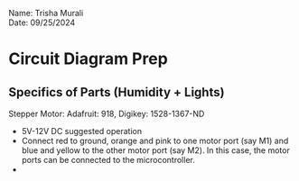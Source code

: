 Name: Trisha Murali <br/>
Date: 09/25/2024

# Circuit Diagram Prep 

## Specifics of Parts (Humidity + Lights) 
Stepper Motor: Adafruit: 918, Digikey: 1528-1367-ND <br/>
- 5V-12V DC suggested operation
- Connect red to ground, orange and pink to one motor port (say M1) and blue and yellow to the other motor port (say M2). In this case, the motor ports can be connected to the microcontroller.
- 

